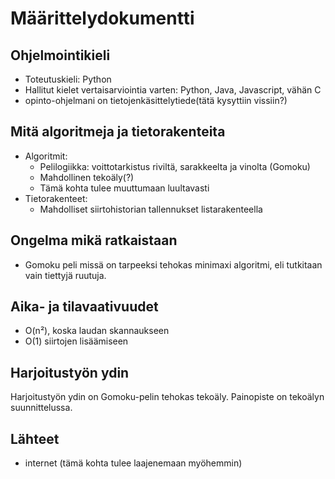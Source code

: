 # Määrittelydokumentti

## Ohjelmointikieli
- Toteutuskieli: Python
- Hallitut kielet vertaisarviointia varten: Python, Java, Javascript, vähän C
- opinto-ohjelmani on tietojenkäsittelytiede(tätä kysyttiin vissiin?)

## Mitä algoritmeja ja tietorakenteita
- Algoritmit:
  - Pelilogiikka: voittotarkistus riviltä, sarakkeelta ja vinolta (Gomoku)
  - Mahdollinen tekoäly(?)
  - Tämä kohta tulee muuttumaan luultavasti
- Tietorakenteet:
  - Mahdolliset siirtohistorian tallennukset listarakenteella

## Ongelma mikä ratkaistaan
- Gomoku peli missä on tarpeeksi tehokas minimaxi algoritmi, eli tutkitaan vain tiettyjä ruutuja.

## Aika- ja tilavaativuudet
- O(n²), koska laudan skannaukseen
- O(1) siirtojen lisäämiseen

## Harjoitustyön ydin
Harjoitustyön ydin on Gomoku-pelin tehokas tekoäly. Painopiste on tekoälyn suunnittelussa.

## Lähteet
- internet (tämä kohta tulee laajenemaan myöhemmin)